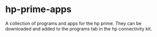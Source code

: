 # hp-prime-apps

A collection of programs and apps for the hp prime. They can be downloaded and added to the programs tab in the hp connectivity kit.